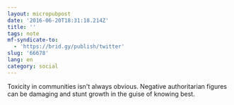 ```yaml
---
layout: micropubpost
date: '2016-06-20T18:31:18.214Z'
title: ''
tags: note
mf-syndicate-to:
  - 'https://brid.gy/publish/twitter'
slug: '66678'
lang: en
category: social
---
```

Toxicity in communities isn't always obvious. Negative authoritarian figures can be damaging and stunt growth in the guise of knowing best.
